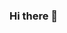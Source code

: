 ### Hi there 👋

<!--
**ezran-eng/ezran-eng** is a ✨ _special_ ✨ repository because its `README.md` (this file) appears on your GitHub profile.

Here are some ideas to get you started:
![About me](https://drive.google.com/file/d/1nkHoOHEG2YG-E5ZR1anaGcN7l5mvMJoa/view?usp=sharing)
- 🔭 I’m currently working on ...
- 🌱 I’m currently learning ...
- 👯 I’m looking to collaborate on ...
- 🤔 I’m looking for help with ...
- 💬 Ask me about ...
- 📫 How to reach me: ...
- 😄 Pronouns: ...
- ⚡ Fun fact: ...
-->
